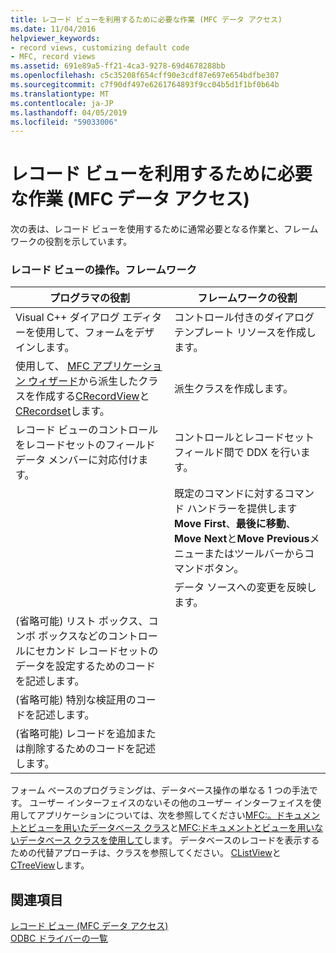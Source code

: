 ```yaml
---
title: レコード ビューを利用するために必要な作業 (MFC データ アクセス)
ms.date: 11/04/2016
helpviewer_keywords:
- record views, customizing default code
- MFC, record views
ms.assetid: 691e89a5-ff21-4ca3-9278-69d4678288bb
ms.openlocfilehash: c5c35208f654cff90e3cdf87e697e654bdfbe307
ms.sourcegitcommit: c7f90df497e6261764893f9cc04b5d1f1bf0b64b
ms.translationtype: MT
ms.contentlocale: ja-JP
ms.lasthandoff: 04/05/2019
ms.locfileid: "59033006"
---
```

# <a name="your-role-in-working-with-a-record-view--mfc-data-access"></a>レコード ビューを利用するために必要な作業 (MFC データ アクセス)

次の表は、レコード ビューを使用するために通常必要となる作業と、フレームワークの役割を示しています。

### <a name="working-with-a-record-view-you-and-the-framework"></a>レコード ビューの操作。フレームワーク

|プログラマの役割|フレームワークの役割|
|---------|-------------------|
|Visual C++ ダイアログ エディターを使用して、フォームをデザインします。|コントロール付きのダイアログ テンプレート リソースを作成します。|
|使用して、 [MFC アプリケーション ウィザード](../mfc/reference/database-support-mfc-application-wizard.md)から派生したクラスを作成する[CRecordView](../mfc/reference/crecordview-class.md)と[CRecordset](../mfc/reference/crecordset-class.md)します。|派生クラスを作成します。|
|レコード ビューのコントロールをレコードセットのフィールド データ メンバーに対応付けます。|コントロールとレコードセット フィールド間で DDX を行います。|
||既定のコマンドに対するコマンド ハンドラーを提供します**Move First**、**最後に移動**、 **Move Next**と**Move Previous**メニューまたはツールバーからコマンドボタン。|
||データ ソースへの変更を反映します。|
|(省略可能) リスト ボックス、コンボ ボックスなどのコントロールにセカンド レコードセットのデータを設定するためのコードを記述します。||
|(省略可能) 特別な検証用のコードを記述します。||
|(省略可能) レコードを追加または削除するためのコードを記述します。||

フォーム ベースのプログラミングは、データベース操作の単なる 1 つの手法です。 ユーザー インターフェイスのないその他のユーザー インターフェイスを使用してアプリケーションについては、次を参照してください[MFC:。ドキュメントとビューを用いたデータベース クラス](../data/mfc-using-database-classes-with-documents-and-views.md)と[MFC:ドキュメントとビューを用いないデータベース クラスを使用して](../data/mfc-using-database-classes-without-documents-and-views.md)します。 データベースのレコードを表示するための代替アプローチは、クラスを参照してください。 [CListView](../mfc/reference/clistview-class.md)と[CTreeView](../mfc/reference/ctreeview-class.md)します。

## <a name="see-also"></a>関連項目

[レコード ビュー (MFC データ アクセス)](../data/record-views-mfc-data-access.md)<br/>
[ODBC ドライバーの一覧](../data/odbc/odbc-driver-list.md)